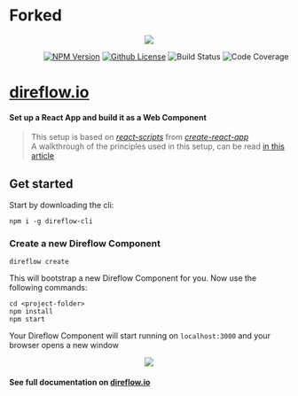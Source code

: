 # Forked

<span align="center">

  [![](https://silind-s3.s3.eu-west-2.amazonaws.com/direflow/gh-banner.png)](https://direflow.io/)

</span>

<span align="right">

  [![NPM Version](https://img.shields.io/npm/v/direflow-cli)](https://www.npmjs.com/package/direflow-cli)
  [![Github License](https://img.shields.io/github/license/Silind-Software/direflow)](https://github.com/Silind-Software/direflow/blob/master/LICENSE)
  ![Build Status](https://github.com/Silind-Software/direflow/workflows/build/badge.svg)
  ![Code Coverage](https://img.shields.io/codecov/c/github/Silind-Software/direflow)

</span>

# [direflow.io](https://direflow.io/)

#### Set up a React App and build it as a Web Component
> This setup is based on [*react-scripts*](https://www.npmjs.com/package/react-scripts) from [*create-react-app*](https://create-react-app.dev/docs/getting-started)  
> A walkthrough of the principles used in this setup, can be read [in this article](https://itnext.io/react-and-web-components-3e0fca98a593)

## Get started

Start by downloading the cli:
```console
npm i -g direflow-cli
```

### Create a new Direflow Component
```console
direflow create
```

This will bootstrap a new Direflow Component for you.
Now use the following commands:
```console
cd <project-folder>
npm install
npm start
```

Your Direflow Component will start running on `localhost:3000` and your browser opens a new window  

<p align="center">
<img src="https://silind-s3.s3.eu-west-2.amazonaws.com/direflow/direflow-component-new-base.png" />
</p>

#### See full documentation on [direflow.io](https://direflow.io)

